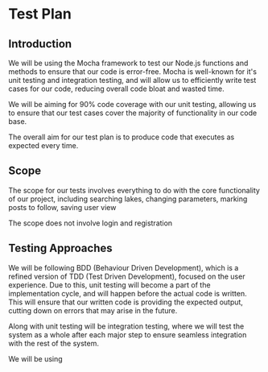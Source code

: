 # Test Plan

## Introduction
We will be using the Mocha framework to test our Node.js functions and methods to ensure that our code is error-free. Mocha is well-known for it's unit testing and integration testing, and will allow us to efficiently write test cases for our code, reducing overall code bloat and wasted time.

We will be aiming for 90% code coverage with our unit testing, allowing us to ensure that our test cases cover the majority of functionality in our code base.

The overall aim for our test plan is to produce code that executes as expected every time.

## Scope
The scope for our tests involves everything to do with the core functionality of our project, including searching lakes, changing parameters, marking posts to follow, saving user view

The scope does not involve login and registration

## Testing Approaches
We will be following BDD (Behaviour Driven Development), which is a refined version of TDD (Test Driven Development), focused on the user experience. Due to this, unit testing will become a part of the implementation cycle, and will happen before the actual code is written. This will ensure that our written code is providing the expected output, cutting down on errors that may arise in the future.

Along with unit testing will be integration testing, where we will test the system as a whole after each major step to ensure seamless integration with the rest of the system.

We will be using 
